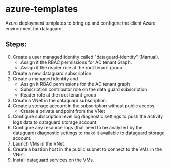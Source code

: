 # azure-templates

Azure deployment templates to bring up and configure the client Azure environment for dataguard.

## Steps: 
0. Create a user managed identity called "dataguard-identity" (Manual).
    * Assign it the RBAC permissions for AD tenant Graph.
    * Assign it the reader role at the root tenant group.
1. Create a new dataguard subscription.
2. Create a managed identity and 
    * Assign it RBAC permissions for the AD tenant graph
    * Subscription contributor role on the data guard subscription
    * Reader role at the root tenant group
3. Create a VNet in the dataguard subscription.
4. Create a storage account in the subscription without public access.
    * Create a private endpoint from the VNet
5. Configure subscription level log diagnostic settings to push the activity logs data to dataguard storage account
6. Configure any resource logs (that need to be analyzed by the dataguard) diagnostic settings to make it available to dataguard storage account.
7. Launch VMs in the VNet.
8. Create a bastion host in the public subnet to connect to the VMs in the VNet.
9. Install dataguard services on the VMs.
